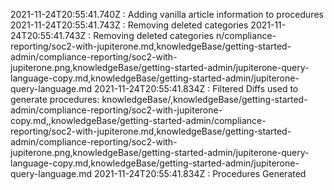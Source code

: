 2021-11-24T20:55:41.740Z : 
Adding vanilla article information to procedures
2021-11-24T20:55:41.743Z : 
Removing deleted categories
2021-11-24T20:55:41.743Z : 
Removing deleted categories
n/compliance-reporting/soc2-with-jupiterone.md,knowledgeBase/getting-started-admin/compliance-reporting/soc2-with-jupiterone.png,knowledgeBase/getting-started-admin/jupiterone-query-language-copy.md,knowledgeBase/getting-started-admin/jupiterone-query-language.md
2021-11-24T20:55:41.834Z : 
Filtered Diffs used to generate procedures: knowledgeBase/,knowledgeBase/getting-started-admin/compliance-reporting/soc2-with-jupiterone-copy.md,,knowledgeBase/getting-started-admin/compliance-reporting/soc2-with-jupiterone.md,knowledgeBase/getting-started-admin/compliance-reporting/soc2-with-jupiterone.png,knowledgeBase/getting-started-admin/jupiterone-query-language-copy.md,knowledgeBase/getting-started-admin/jupiterone-query-language.md
2021-11-24T20:55:41.834Z : 
Procedures Generated
